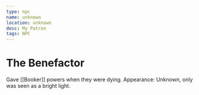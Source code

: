 ```yaml
---
type: npc
name: unknown
location: unknown
desc: My Patron
tags: NPC
---
```


# The Benefactor 
Gave [[Booker]] powers when they were dying.
Appearance: Unknown, only was seen as a bright light.
